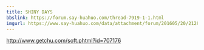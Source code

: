 ```yaml
---
title: SHINY DAYS
bbslink: https://forum.say-huahuo.com/thread-7919-1-1.html
imgurl: https://www.say-huahuo.com/data/attachment/forum/201605/20/212830w177663euq3peva6.jpg
---
```


http://www.getchu.com/soft.phtml?id=707176<!--more-->
